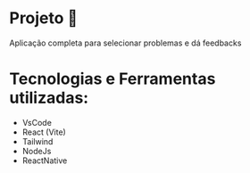 # Projeto :rocket:
Aplicação completa para selecionar problemas e dá feedbacks

# Tecnologias e Ferramentas utilizadas:
- VsCode
- React (Vite)
- Tailwind
- NodeJs
- ReactNative 